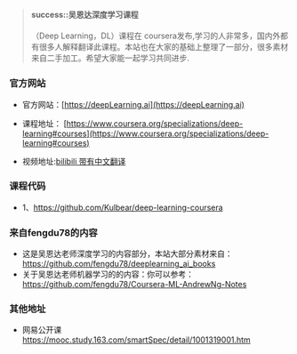 
> #### success::吴恩达深度学习课程
>
> （Deep Learning，DL）课程在 coursera发布,学习的人非常多，国内外都有很多人解释翻译此课程。本站也在大家的基础上整理了一部分，很多素材来自二手加工。希望大家能一起学习共同进步.

### 官方网站
* 官方网站：[https://deepLearning.ai](https://deepLearning.ai)
* 课程地址： [https://www.coursera.org/specializations/deep-learning#courses](https://www.coursera.org/specializations/deep-learning#courses)

* 视频地址:[bilibili 带有中文翻译](https://www.bilibili.com/video/BV1gb411j7Bs)

### 课程代码
* 1、https://github.com/Kulbear/deep-learning-coursera


### 来自fengdu78的内容

* 这是吴恩达老师深度学习的内容部分，本站大部分素材来自：https://github.com/fengdu78/deeplearning_ai_books
* 关于吴恩达老师机器学习的的内容：你可以参考：https://github.com/fengdu78/Coursera-ML-AndrewNg-Notes


### 其他地址
* 网易公开课 https://mooc.study.163.com/smartSpec/detail/1001319001.htm
